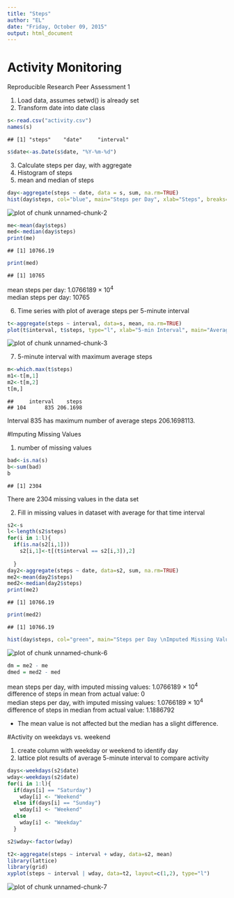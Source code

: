 ```yaml
---
title: "Steps"
author: "EL"
date: "Friday, October 09, 2015"
output: html_document
---
```


Activity Monitoring
======================
Reproducible Research
Peer Assessment 1

1. Load data, assumes setwd() is already set
2. Transform date into date class


```r
s<-read.csv("activity.csv")
names(s)
```

```
## [1] "steps"    "date"     "interval"
```

```r
s$date<-as.Date(s$date, "%Y-%m-%d")
```
3. Calculate steps per day, with aggregate
4. Histogram of steps
5. mean and median of steps


```r
day<-aggregate(steps ~ date, data = s, sum, na.rm=TRUE)
hist(day$steps, col="blue", main="Steps per Day", xlab="Steps", breaks=10)
```

![plot of chunk unnamed-chunk-2](figure/unnamed-chunk-2-1.png) 

```r
me<-mean(day$steps)
med<-median(day$steps)
print(me)
```

```
## [1] 10766.19
```

```r
print(med)
```

```
## [1] 10765
```
mean steps per day: 1.0766189 &times; 10<sup>4</sup>  
median steps per day: 10765

6. Time series with plot of average steps per 5-minute interval


```r
t<-aggregate(steps ~ interval, data=s, mean, na.rm=TRUE)
plot(t$interval, t$steps, type="l", xlab="5-min Interval", main="Average Steps",  ylab="Average Steps per Day", col="blue")
```

![plot of chunk unnamed-chunk-3](figure/unnamed-chunk-3-1.png) 

7. 5-minute interval with maximum average steps


```r
m<-which.max(t$steps)
m1<-t[m,1]
m2<-t[m,2]
t[m,]
```

```
##     interval    steps
## 104      835 206.1698
```
Interval 835 has maximum number of average steps 206.1698113.

#Imputing Missing Values
1. number of missing values


```r
bad<-is.na(s)
b<-sum(bad)
b
```

```
## [1] 2304
```
There are 2304 missing values in the data set

2. Fill in missing values in dataset with average for that time interval


```r
s2<-s
l<-length(s2$steps)
for(i in 1:l){
  if(is.na(s2[i,1]))
    s2[i,1]<-t[(t$interval == s2[i,3]),2]
  
  }
day2<-aggregate(steps ~ date, data=s2, sum, na.rm=TRUE)
me2<-mean(day2$steps)
med2<-median(day2$steps)
print(me2)
```

```
## [1] 10766.19
```

```r
print(med2)
```

```
## [1] 10766.19
```

```r
hist(day$steps, col="green", main="Steps per Day \nImputed Missing Values", xlab="Steps", breaks=10)
```

![plot of chunk unnamed-chunk-6](figure/unnamed-chunk-6-1.png) 

```r
dm = me2 - me
dmed = med2 - med
```

mean steps per day, with imputed missing values: 1.0766189 &times; 10<sup>4</sup>  
difference of steps in mean from actual value: 0   
median steps per day, with imputed missing values: 1.0766189 &times; 10<sup>4</sup>  
difference of steps in median from actual value: 1.1886792  

- The mean value is not affected but the median has a slight difference.

#Activity on weekdays vs. weekend
1. create column with weekday or weekend to identify day
2. lattice plot results of average 5-minute interval to compare activity


```r
days<-weekdays(s2$date)
wday<-weekdays(s2$date)
for(i in 1:l){
  if(days[i] == "Saturday")
    wday[i] <- "Weekend"
  else if(days[i] == "Sunday")
    wday[i] <- "Weekend"
  else
    wday[i] <- "Weekday"
  }

s2$wday<-factor(wday)

t2<-aggregate(steps ~ interval + wday, data=s2, mean)
library(lattice)
library(grid)
xyplot(steps ~ interval | wday, data=t2, layout=c(1,2), type="l")
```

![plot of chunk unnamed-chunk-7](figure/unnamed-chunk-7-1.png) 


